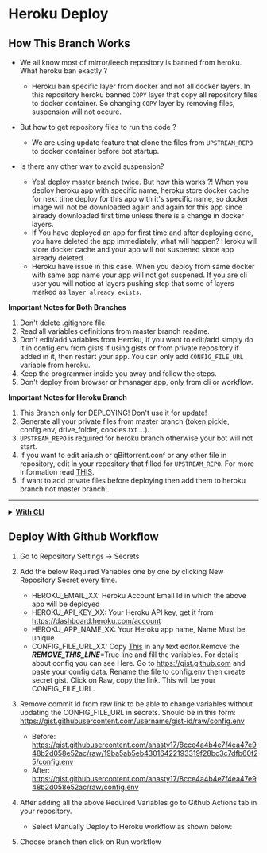 # Heroku Deploy

## How This Branch Works

* We all know most of mirror/leech repository is banned from heroku. What heroku ban exactly ?
  - Heroku ban specific layer from docker and not all docker layers. In this repository heroku banned `COPY` layer that copy all repository files to docker container. So changing `COPY` layer by removing files, suspension will not occure.

* But how to get repository files to run the code ?
  - We are using update feature that clone the files from `UPSTREAM_REPO` to docker container before bot startup.

* Is there any other way to avoid suspension?
  - Yes! deploy master branch twice. But how this works ?! When you deploy heroku app with specific name, heroku store docker cache for next time deploy for this app with it's specific name, so docker image will not be downloaded again and again for this app since already downloaded first time unless there is a change in docker layers.
  - If You have deployed an app for first time and after deploying done, you have deleted the app immediately, what will happen? Heroku will store docker cache and your app will not suspened since app already deleted.
  - Heroku have issue in this case. When you deploy from same docker with same app name your app will not got suspened. If you are cli user you will notice at layers pushing step that some of layers marked as `layer already exists`.

**Important Notes for Both Branches**
1. Don't delete .gitignore file.
2. Read all variables definitions from master branch readme.
3. Don't edit/add variables from Heroku, if you want to edit/add simply do it in config.env from gists if using gists or from private repository if added in it, then restart your app. You can only add `CONFIG_FILE_URL` variable from heroku.
4. Keep the programmer inside you away and follow the steps.
5. Don't deploy from browser or hmanager app, only from cli or workflow.

**Important Notes for Heroku Branch**
1. This Branch only for DEPLOYING! Don't use it for update!
2. Generate all your private files from master branch (token.pickle, config.env, drive_folder, cookies.txt ...).
3. `UPSTREAM_REPO` is required for heroku branch otherwise your bot will not start.
4. If you want to edit aria.sh or qBittorrent.conf or any other file in repository, edit in your repository that filled for `UPSTREAM_REPO`. For more information read [THIS](https://github.com/anasty17/mirror-leech-telegram-bot/tree/master#upstream-repo-recommended).
6. If want to add private files before deploying then add them to heroku branch not master branch!.

------

<details>
<summary><b><u>With CLI</u></b></summary>

## Deploy With CLI

- Clone this repo:
```
git clone https://github.com/anasty17/mirror-leech-telegram-bot mirrorbot/ && cd mirrorbot
```
- Switch to heroku branch
  - **NOTE**: Don't commit changes in master branch. If you have committed your changes in master branch and after that you switched to heroku branch, the new added files will `NOT` appear in heroku branch. Skip this step if you are deploying master branch.
```
git checkout heroku
```
- After adding your private files
```
git add . -f
```
- Commit your changes
```
git commit -m token
```
- Login to heroku
```
heroku login
```
- Create heroku app
```
heroku create --region us YOURAPPNAME
```
- Add remote
```
heroku git:remote -a YOURAPPNAME
```
- Create container
```
heroku stack:set container
```
- Push to heroku
  - 1st cmd for heroku branch and 2nd for master branch
```
git push heroku heroku:master -f
```
```
git push heroku master -f
```

------

### Extras

- To create heroku-postgresql database
```
heroku addons:create heroku-postgresql
```
- To delete the app
```
heroku apps:destroy YOURAPPNAME
```
- To restart dyno
```
heroku restart
```
- To turn off dyno
```
heroku ps:scale web=0
```
- To turn on dyno
```
heroku ps:scale web=1
```
- To set heroku variable
```
heroku config:set VARNAME=VARTEXT
```
- To get live logs
```
heroku logs -t
```

------
</details>

## Deploy With Github Workflow

1. Go to Repository Settings -> Secrets

2. Add the below Required Variables one by one by clicking New Repository Secret every time.

   - HEROKU_EMAIL_XX: Heroku Account Email Id in which the above app will be deployed
   - HEROKU_API_KEY_XX: Your Heroku API key, get it from https://dashboard.heroku.com/account
   - HEROKU_APP_NAME_XX: Your Heroku app name, Name Must be unique
   - CONFIG_FILE_URL_XX: Copy [This](https://raw.githubusercontent.com/anasty17/mirror-leech-telegram-bot/master/config_sample.env) in any text editor.Remove the _____REMOVE_THIS_LINE_____=True line and fill the variables. For details about config you can see Here. Go to https://gist.github.com and paste your config data. Rename the file to config.env then create secret gist. Click on Raw, copy the link. This will be your CONFIG_FILE_URL.
3. Remove commit id from raw link to be able to change variables without updating the CONFIG_FILE_URL in secrets. Should be in this form: https://gist.githubusercontent.com/username/gist-id/raw/config.env
   - Before: https://gist.githubusercontent.com/anasty17/8cce4a4b4e7f4ea47e948b2d058e52ac/raw/19ba5ab5eb43016422193319f28bc3c7dfb60f25/config.env
   - After: https://gist.githubusercontent.com/anasty17/8cce4a4b4e7f4ea47e948b2d058e52ac/raw/config.env

4. After adding all the above Required Variables go to Github Actions tab in your repository.
   - Select Manually Deploy to Heroku workflow as shown below:

5. Choose branch then click on Run workflow

